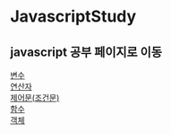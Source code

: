 # JavascriptStudy

## javascript 공부 페이지로 이동
<a href = "https://github.com/gwansiklim/JavascriptStudy/tree/main/1.variable"> 변수 </a> </br>
<a href = "https://github.com/gwansiklim/JavascriptStudy/tree/main/2.operator"> 연산자 </a> </br>
<a href = "https://github.com/gwansiklim/JavascriptStudy/tree/main/3.control"> 제어문(조건문)</a> </br>
<a href = "https://github.com/gwansiklim/JavascriptStudy/tree/main/4.function"> 함수 </a> </br>
<a href = "https://github.com/gwansiklim/JavascriptStudy/tree/main/5.object"> 객체 </a> </br>
